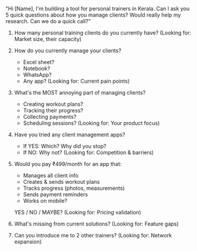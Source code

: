 


"Hi [Name], I'm building a tool for personal trainers in Kerala. 
   Can I ask you 5 quick questions about how you manage clients? 
   Would really help my research. Can we do a quick call?"



1. How many personal training clients do you currently have?
   (Looking for: Market size, their capacity)

2. How do you currently manage your clients?
   - Excel sheet?
   - Notebook?
   - WhatsApp?
   - Any app?
   (Looking for: Current pain points)

3. What's the MOST annoying part of managing clients?
   - Creating workout plans?
   - Tracking their progress?
   - Collecting payments?
   - Scheduling sessions?
   (Looking for: Your product focus)

4. Have you tried any client management apps?
   - If YES: Which? Why did you stop?
   - If NO: Why not?
   (Looking for: Competition & barriers)

5. Would you pay ₹499/month for an app that:
   - Manages all client info
   - Creates & sends workout plans
   - Tracks progress (photos, measurements)
   - Sends payment reminders
   - Works on mobile?
   
   YES / NO / MAYBE?
   (Looking for: Pricing validation)

6. What's missing from current solutions?
   (Looking for: Feature gaps)

7. Can you introduce me to 2 other trainers?
   (Looking for: Network expansion)